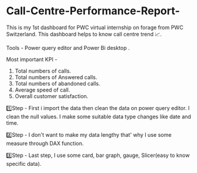 # Call-Centre-Performance-Report-
This is my 1st dashboard for PWC virtual internship on forage from PWC Switzerland.
This dashboard helps to know call centre trend 📈.

Tools - Power query editor and Power Bi    desktop .

Most important KPI - 
1. Total numbers of calls.
2. Total numbers of Answered calls.
3. Total numbers of abandoned calls.
4. Average speed of call.
5. Overall customer satisfaction.

1️⃣Step - First i import the data then clean the data on power query editor. I clean the null values. I make some suitable data type changes like date and time. 

2️⃣Step - I don't want to make my data lengthy that' why I use some measure through DAX function. 

3️⃣Step - Last step, I use some card, bar graph, gauge, Slicer(easy to know specific data). 
